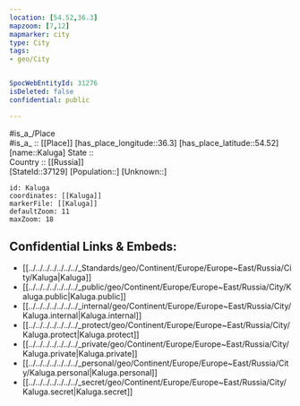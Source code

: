 ```yaml
---
location: [54.52,36.3] 
mapzoom: [7,12] 
mapmarker: city 
type: City
tags:
- geo/City


SpocWebEntityId: 31276
isDeleted: false
confidential: public

---
```

#is_a_/Place  
#is_a_ :: [[Place]] 
[has_place_longitude::36.3] 
[has_place_latitude::54.52] 
[name::Kaluga] 
State ::  
Country :: [[Russia]]  
[StateId::37129] 
[Population::] 
[Unknown::] 


```leaflet
id: Kaluga
coordinates: [[Kaluga]] 
markerFile: [[Kaluga]] 
defaultZoom: 11 
maxZoom: 18
```


## Confidential Links & Embeds: 
- [[../../../../../../../_Standards/geo/Continent/Europe/Europe~East/Russia/City/Kaluga|Kaluga]] 
- [[../../../../../../../_public/geo/Continent/Europe/Europe~East/Russia/City/Kaluga.public|Kaluga.public]] 
- [[../../../../../../../_internal/geo/Continent/Europe/Europe~East/Russia/City/Kaluga.internal|Kaluga.internal]] 
- [[../../../../../../../_protect/geo/Continent/Europe/Europe~East/Russia/City/Kaluga.protect|Kaluga.protect]] 
- [[../../../../../../../_private/geo/Continent/Europe/Europe~East/Russia/City/Kaluga.private|Kaluga.private]] 
- [[../../../../../../../_personal/geo/Continent/Europe/Europe~East/Russia/City/Kaluga.personal|Kaluga.personal]] 
- [[../../../../../../../_secret/geo/Continent/Europe/Europe~East/Russia/City/Kaluga.secret|Kaluga.secret]] 
